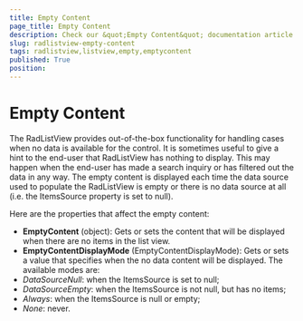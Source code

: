 ```yaml
---
title: Empty Content
page_title: Empty Content
description: Check our &quot;Empty Content&quot; documentation article for RadListView for UWP control.
slug: radlistview-empty-content
tags: radlistview,listview,empty,emptycontent
published: True
position: 
---
```


# Empty Content

The RadListView provides out-of-the-box functionality for handling cases when no data is available for the control.
It is sometimes useful to give a hint to the end-user that RadListView has nothing to display. This may happen when the end-user has made a search inquiry or has filtered out the data in any way. The empty content is displayed each time the data source used to populate the RadListView is empty or there is no data source at all (i.e. the ItemsSource property is set to null).

Here are the properties that affect the empty content:

* **EmptyContent** (object): Gets or sets the content that will be displayed when there are no items in the list view.
* **EmptyContentDisplayMode** (EmptyContentDisplayMode): Gets or sets a value that specifies when the no data content will be displayed. The available modes are:
 * *DataSourceNull*: when the ItemsSource is set to null;
 * *DataSourceEmpty*: when the ItemsSource is not null, but has no items;
 * *Always*: when the ItemsSource is null or empty;
 * *None*: never.